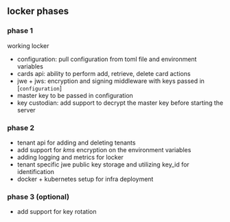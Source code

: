 
## locker phases

### phase 1
working locker
- configuration: pull configuration from toml file and environment variables
- cards api: ability to perform add, retrieve, delete card actions
- jwe + jws: encryption and signing middleware with keys passed in [`configuration`]
- master key to be passed in configuration
- key custodian: add support to decrypt the master key before starting the server

### phase 2
- tenant api for adding and deleting tenants
- add support for *kms* encryption on the environment variables
- adding logging and metrics for locker
- tenant specific jwe public key storage and utilizing key_id for identification
- docker + kubernetes setup for infra deployment

### phase 3 (optional)
- add support for key rotation
